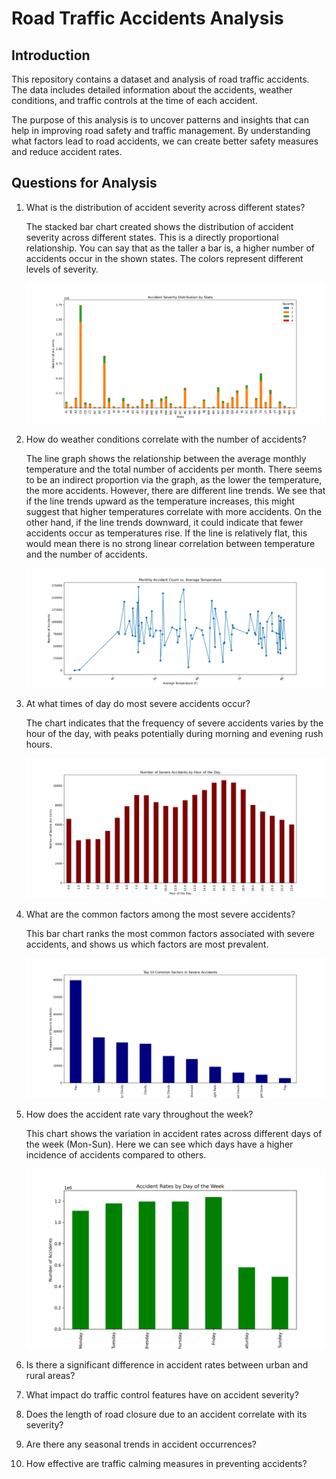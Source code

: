 # Road Traffic Accidents Analysis

## Introduction

This repository contains a dataset and analysis of road traffic accidents. The data includes detailed information about the accidents, weather conditions, and traffic controls at the time of each accident.

The purpose of this analysis is to uncover patterns and insights that can help in improving road safety and traffic management. By understanding what factors lead to road accidents, we can create better safety measures and reduce accident rates.

## Questions for Analysis

1. What is the distribution of accident severity across different states?

   The stacked bar chart created shows the distribution of accident severity across different states. This is a directly proportional relationship. You can say that as the taller a bar is, a higher number of accidents occur in the shown states. The colors represent different levels of severity.

   <img src = "https://github.com/rvela042/US-Accidents-from-2016-to-2023/blob/main/All%20Question%20Plots/Q1Chart.png"/>

2. How do weather conditions correlate with the number of accidents?

   The line graph shows the relationship between the average monthly temperature and the total number of accidents per month. There seems to be an indirect proportion via the graph, as the lower the temperature, the more accidents. However, there are different line trends. We see that if the line trends upward as the temperature increases, this might suggest that higher temperatures correlate with more accidents. On the other hand, if the line trends downward, it could indicate that fewer accidents occur as temperatures rise. If the line is relatively flat, this would mean there is no strong linear correlation between temperature and the number of accidents.

   <img src = "https://github.com/rvela042/US-Accidents-from-2016-to-2023/blob/main/All%20Question%20Plots/Q2chart.png" />

3. At what times of day do most severe accidents occur?

   The chart indicates that the frequency of severe accidents varies by the hour of the day, with peaks potentially during morning and evening rush hours.

   <img src = "https://github.com/rvela042/US-Accidents-from-2016-to-2023/blob/main/All%20Question%20Plots/Q3chart.png" />

4. What are the common factors among the most severe accidents?

   This bar chart ranks the most common factors associated with severe accidents, and shows us which factors are most prevalent.

   <img src = "https://github.com/rvela042/US-Accidents-from-2016-to-2023/blob/main/All%20Question%20Plots/Q4chart.png" />

5. How does the accident rate vary throughout the week?

   This chart shows the variation in accident rates across different days of the week (Mon-Sun). Here we can see which days have a higher incidence of accidents compared to others.

   <img src = "https://github.com/rvela042/US-Accidents-from-2016-to-2023/blob/main/All%20Question%20Plots/Q5chart.png" />

6. Is there a significant difference in accident rates between urban and rural areas?

7. What impact do traffic control features have on accident severity?
8. Does the length of road closure due to an accident correlate with its severity?

9. Are there any seasonal trends in accident occurrences?

10. How effective are traffic calming measures in preventing accidents?

